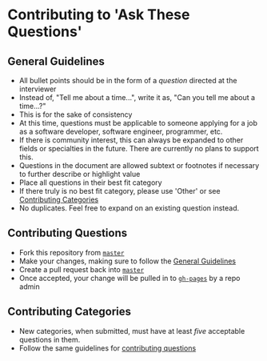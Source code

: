 # Contributing to 'Ask These Questions'

## General Guidelines
* All bullet points should be in the form of a _question_ directed at the interviewer
 * Instead of, "Tell me about a time...", write it as, "Can you tell me about a time...?"
 * This is for the sake of consistency
* At this time, questions must be applicable to someone applying for a job as a software developer, software engineer, programmer, etc.
 * If there is community interest, this can always be expanded to other fields or specialties in the future.  There are currently no plans to support this.
* Questions in the document are allowed subtext or footnotes if necessary to further describe or highlight value
* Place all questions in their best fit category
 * If there truly is no best fit category, please use 'Other' or see [Contributing Categories](#contributing-categories)
* No duplicates.  Feel free to expand on an existing question instead.

## Contributing Questions
* Fork this repository from [`master`](https://github.com/askthesequestions/askthesequestions.github.io/tree/master)
* Make your changes, making sure to follow the [General Guidelines](general-guidelines)
* Create a pull request back into [`master`](https://github.com/askthesequestions/askthesequestions.github.io/pull/new/master)
* Once accepted, your change will be pulled in to [`gh-pages`](https://github.com/askthesequestions/askthesequestions.github.io/tree/gh-pages) by a repo admin

## Contributing Categories
* New categories, when submitted, must have at least _five_ acceptable questions in them.
* Follow the same guidelines for [contributing questions](contributing-questions)
